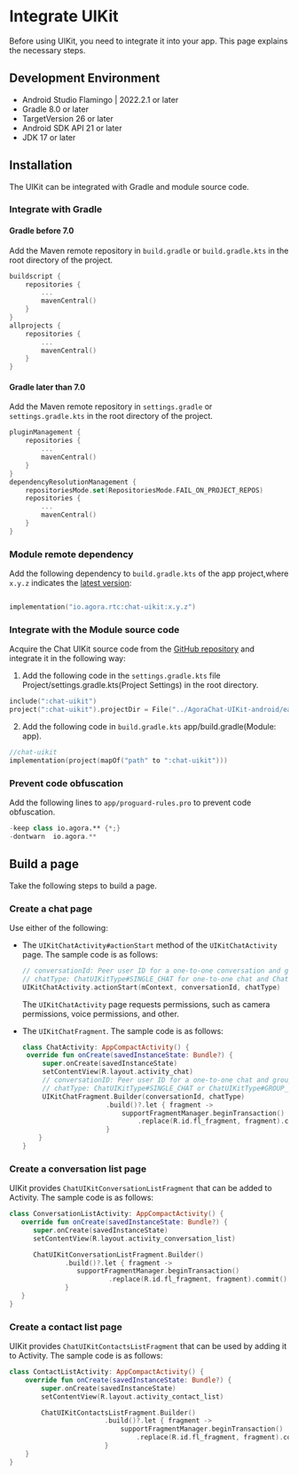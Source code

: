 # Integrate UIKit

Before using UIKit, you need to integrate it into your app. This page explains the necessary steps. 

## Development Environment

- Android Studio Flamingo | 2022.2.1 or later
- Gradle 8.0 or later
- TargetVersion 26 or later
- Android SDK API 21 or later
- JDK 17 or later

## Installation

The UIKit can be integrated with Gradle and module source code.

### Integrate with Gradle

#### Gradle before 7.0

Add the Maven remote repository in `build.gradle` or `build.gradle.kts` in the root directory of the project.

```kotlin
buildscript {
    repositories {
        ...
        mavenCentral()
    }
}
allprojects {
    repositories {
        ...
        mavenCentral()
    }
}
```

#### Gradle later than 7.0

Add the Maven remote repository in `settings.gradle` or `settings.gradle.kts` in the root directory of the project.

```kotlin
pluginManagement {
    repositories {
        ...
        mavenCentral()
    }
}
dependencyResolutionManagement {
    repositoriesMode.set(RepositoriesMode.FAIL_ON_PROJECT_REPOS)
    repositories {
        ...
        mavenCentral()
    }
}
```

### Module remote dependency

Add the following dependency to `build.gradle.kts` of the app project,where `x.y.z` indicates the [latest version](https://central.sonatype.com/artifact/io.agora.rtc/chat-uikit/versions):

```kotlin

implementation("io.agora.rtc:chat-uikit:x.y.z")

```

### Integrate with the Module source code

Acquire the Chat UIKit source code from the [GitHub repository](https://github.com/AgoraIO-Usecase/AgoraChat-UIKit-android/tree/dev-kotlin) and integrate it in the following way:

1. Add the following code in the `settings.gradle.kts` file Project/settings.gradle.kts(Project Settings) in the root directory.

```kotlin
include(":chat-uikit")
project(":chat-uikit").projectDir = File("../AgoraChat-UIKit-android/ease-im-kit")
```

2. Add the following code in `build.gradle.kts` app/build.gradle(Module: app).

```kotlin
//chat-uikit
implementation(project(mapOf("path" to ":chat-uikit")))
```

### Prevent code obfuscation

Add the following lines to `app/proguard-rules.pro` to prevent code obfuscation.

```kotlin
-keep class io.agora.** {*;}
-dontwarn  io.agora.**
```
   
## Build a page

Take the following steps to build a page.

### Create a chat page

Use either of the following: 

- The `UIKitChatActivity#actionStart` method of the `UIKitChatActivity` page. The sample code is as follows:

   ```kotlin
   // conversationId: Peer user ID for a one-to-one conversation and group ID for a group chat
   // chatType: ChatUIKitType#SINGLE_CHAT for one-to-one chat and ChatUIKitType#GROUP_CHAT for group chat
   UIKitChatActivity.actionStart(mContext, conversationId, chatType)
   ```

   The `UIKitChatActivity` page requests permissions, such as camera permissions, voice permissions, and other.

- The `UIKitChatFragment`. The sample code is as follows:

   ```kotlin
   class ChatActivity: AppCompactActivity() {
    override fun onCreate(savedInstanceState: Bundle?) {
        super.onCreate(savedInstanceState)
        setContentView(R.layout.activity_chat)
        // conversationID: Peer user ID for a one-to-one chat and group ID for a group chat
        // chatType: ChatUIKitType#SINGLE_CHAT or ChatUIKitType#GROUP_CHAT
        UIKitChatFragment.Builder(conversationId, chatType)
                        .build()?.let { fragment ->
                            supportFragmentManager.beginTransaction()
                                .replace(R.id.fl_fragment, fragment).commit()
                        }
       }
   }
   ```

### Create a conversation list page

UIKit provides `ChatUIKitConversationListFragment` that can be added to Activity. The sample code is as follows:

```kotlin
class ConversationListActivity: AppCompactActivity() {
   override fun onCreate(savedInstanceState: Bundle?) {
      super.onCreate(savedInstanceState)
      setContentView(R.layout.activity_conversation_list)

      ChatUIKitConversationListFragment.Builder()
              .build()?.let { fragment ->
                 supportFragmentManager.beginTransaction()
                         .replace(R.id.fl_fragment, fragment).commit()
              }
   }
}
```

### Create a contact list page

UIKit provides `ChatUIKitContactsListFragment` that can be used by adding it to Activity. The sample code is as follows:

```kotlin
class ContactListActivity: AppCompactActivity() {
    override fun onCreate(savedInstanceState: Bundle?) {
        super.onCreate(savedInstanceState)
        setContentView(R.layout.activity_contact_list)

        ChatUIKitContactsListFragment.Builder()
                        .build()?.let { fragment ->
                            supportFragmentManager.beginTransaction()
                                .replace(R.id.fl_fragment, fragment).commit()
                        }
    }
}
```


